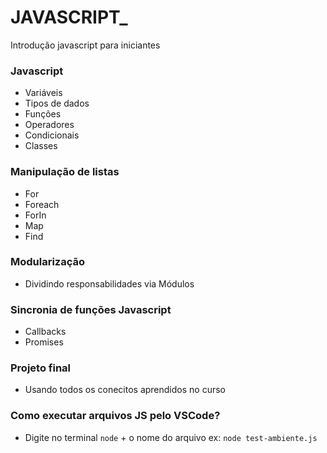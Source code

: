 # JAVASCRIPT_
Introdução javascript para iniciantes

### Javascript

- Variáveis
- Tipos de dados
- Funções
- Operadores
- Condicionais
- Classes

### Manipulação de listas

- For
- Foreach
- ForIn
- Map
- Find

### Modularização

- Dividindo responsabilidades via Módulos

### Sincronia de funções Javascript

- Callbacks
- Promises

### Projeto final

- Usando todos os conecitos aprendidos no curso

### Como executar arquivos JS pelo VSCode?

- Digite no terminal `node` + o nome do arquivo ex:  `node test-ambiente.js`
